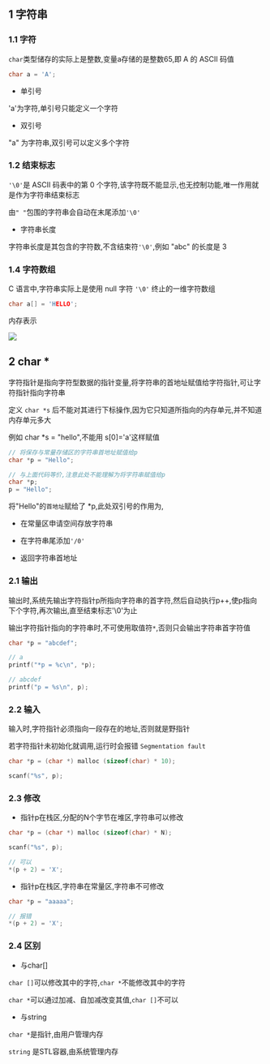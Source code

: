 <!--
 * @Description: 
 * @Version: 1.0
 * @Author: DaLao
 * @Email: dalao_li@163.com
 * @Date: 2021-11-13 23:31:24
 * @LastEditors: dalao
 * @LastEditTime: 2022-04-19 22:37:00
-->

## 1 字符串


### 1.1 字符


`char`类型储存的实际上是整数,变量a存储的是整数65,即 A 的 ASCII 码值

```c
char a = 'A';
```


- 单引号

'a'为字符,单引号只能定义一个字符


- 双引号

"a" 为字符串,双引号可以定义多个字符


### 1.2 结束标志


`'\0'`是 ASCII 码表中的第 0 个字符,该字符既不能显示,也无控制功能,唯一作用就是作为字符串结束标志

由`" "`包围的字符串会自动在末尾添加`'\0'`


- 字符串长度

字符串长度是其包含的字符数,不含结束符`'\0'`,例如 "abc" 的长度是 3


### 1.4 字符数组


C 语言中,字符串实际上是使用 null 字符 `'\0'` 终止的一维字符数组

```c
char a[] = 'HELLO';
```

内存表示

![](https://cdn.hurra.ltd/img/2022-4-5-2248.svg)



## 2 char \*


字符指针是指向字符型数据的指针变量,将字符串的首地址赋值给字符指针,可让字符指针指向字符串

定义 `char *s` 后不能对其进行下标操作,因为它只知道所指向的内存单元,并不知道内存单元多大

例如 char *s = "hello",不能用 s[0]='a'这样赋值

```c
// 将保存与常量存储区的字符串首地址赋值给p
char *p = "Hello";

// 与上面代码等价,注意此处不能理解为将字符串赋值给p
char *p;
p = "Hello";
```

将"Hello"的`首地址`赋给了 *p,此处双引号的作用为,

- 在常量区申请空间存放字符串 


- 在字符串尾添加`'/0'`


- 返回字符串首地址



### 2.1 输出


输出时,系统先输出字符指针p所指向字符串的首字符,然后自动执行p++,使p指向下个字符,再次输出,直至结束标志'\0'为止

输出字符指针指向的字符串时,不可使用取值符`*`,否则只会输出字符串首字符值

```c
char *p = "abcdef";

// a
printf("*p = %c\n", *p);

// abcdef
printf("p = %s\n", p);
```



### 2.2 输入


输入时,字符指针必须指向一段存在的地址,否则就是野指针

若字符指针未初始化就调用,运行时会报错 `Segmentation fault`

```c
char *p = (char *) malloc (sizeof(char) * 10);

scanf("%s", p);
```



### 2.3 修改


- 指针p在栈区,分配的N个字节在堆区,字符串可以修改

```c
char *p = (char *) malloc (sizeof(char) * N);

scanf("%s", p);

// 可以
*(p + 2) = 'X';
```


- 指针p在栈区,字符串在常量区,字符串不可修改

```c
char *p = "aaaaa";

// 报错
*(p + 2) = 'X';
```



### 2.4 区别


- 与char[]

`char []`可以修改其中的字符,`char *`不能修改其中的字符

`char *`可以通过加减、自加减改变其值,`char []`不可以


- 与string

`char *`是指针,由用户管理内存

`string` 是STL容器,由系统管理内存